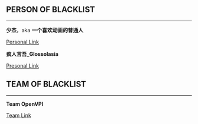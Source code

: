 ## PERSON OF BLACKLIST
---
**少杰**，aka **一个喜欢动画的普通人**

[Personal Link](https://space.bilibili.com/287094945)


**疯人言吾_Glossolasia**

[Presonal Link](https://space.bilibili.com/3546729800534294)



## TEAM OF BLACKLIST
---
**Team OpenVPI**

[Team Link](https://github.com/openvpi)
